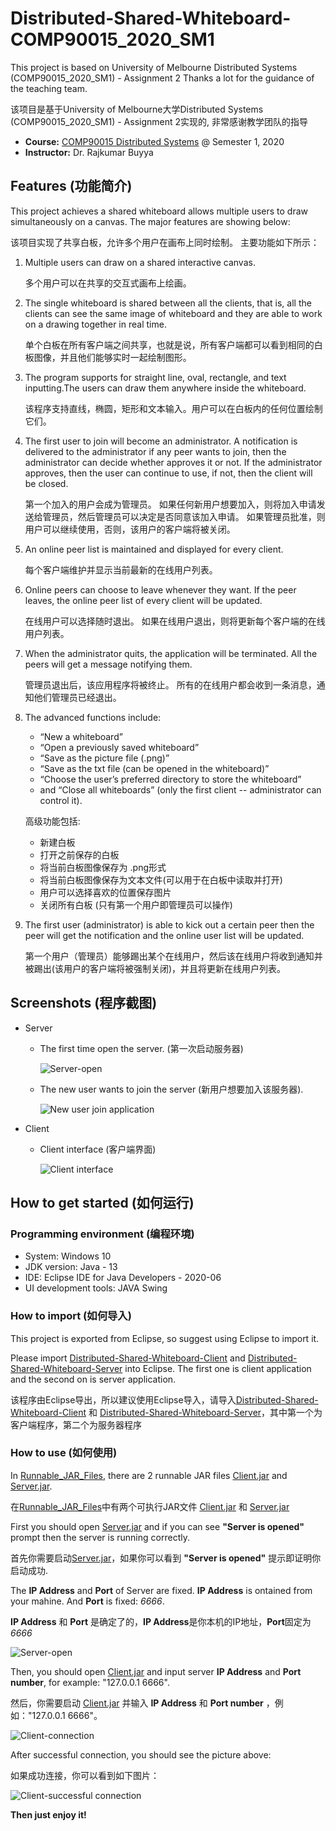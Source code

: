 # Distributed-Shared-Whiteboard-COMP90015_2020_SM1

This project is based on University of Melbourne Distributed Systems (COMP90015_2020_SM1) - Assignment 2 
Thanks a lot for the guidance of the teaching team.

该项目是基于University of Melbourne大学Distributed Systems (COMP90015_2020_SM1) - Assignment 2实现的, 非常感谢教学团队的指导
* **Course:** [COMP90015 Distributed Systems](https://handbook.unimelb.edu.au/subjects/comp90015) @ Semester 1, 2020
* **Instructor:** Dr. Rajkumar Buyya

## Features (功能简介)

This project achieves a shared whiteboard allows multiple users to draw simultaneously on a canvas. The major features are showing below:

该项目实现了共享白板，允许多个用户在画布上同时绘制。 主要功能如下所示：
1. Multiple users can draw on a shared interactive canvas.
   
   多个用户可以在共享的交互式画布上绘画。
2. The single whiteboard is shared between all the clients, that is, all the clients can see the same image of whiteboard and they are able to work on a drawing together in real time.
   
   单个白板在所有客户端之间共享，也就是说，所有客户端都可以看到相同的白板图像，并且他们能够实时一起绘制图形。
3. The program supports for straight line, oval, rectangle, and text inputting.The users can draw them anywhere inside the whiteboard.
   
   该程序支持直线，椭圆，矩形和文本输入。用户可以在白板内的任何位置绘制它们。
4. The first user to join will become an administrator. A notification is delivered to the administrator if any peer wants to join, then the administrator can decide whether approves it or not. If the administrator approves, then the user can continue to use, if not, then the client will be closed.
  
   第一个加入的用户会成为管理员。 如果任何新用户想要加入，则将加入申请发送给管理员，然后管理员可以决定是否同意该加入申请。 如果管理员批准，则用户可以继续使用，否则，该用户的客户端将被关闭。
5. An online peer list is maintained and displayed for every client.
   
   每个客户端维护并显示当前最新的在线用户列表。
6. Online peers can choose to leave whenever they want. If the peer leaves, the online peer list of every client will be updated.
   
   在线用户可以选择随时退出。 如果在线用户退出，则将更新每个客户端的在线用户列表。
7. When the administrator quits, the application will be terminated. All the peers will get a message notifying them.
   
   管理员退出后，该应用程序将被终止。 所有的在线用户都会收到一条消息，通知他们管理员已经退出。
8. The advanced functions include:
   - “New a whiteboard”
   - “Open a previously saved whiteboard”
   - “Save as the picture file (.png)”
   - “Save as the txt file (can be opened in the whiteboard)”
   - “Choose the user’s preferred directory to store the whiteboard” 
   - and “Close all whiteboards” (only the first client -- administrator can control it).

    高级功能包括:
    - 新建白板
    - 打开之前保存的白板
    - 将当前白板图像保存为 .png形式
    - 将当前白板图像保存为文本文件(可以用于在白板中读取并打开)
    - 用户可以选择喜欢的位置保存图片
    - 关闭所有白板 (只有第一个用户即管理员可以操作)
9.  The first user (administrator) is able to kick out a certain peer then the peer will get the notification and the online user list will be updated.

    第一个用户（管理员）能够踢出某个在线用户，然后该在线用户将收到通知并被踢出(该用户的客户端将被强制关闭)，并且将更新在线用户列表。

## Screenshots (程序截图)

- Server
  
  - The first time open the server. (第一次启动服务器)
  
    ![Server-open](README_IMG/Server-Open.PNG)

  - The new user wants to join the server (新用户想要加入该服务器).
  
    ![New user join application](README_IMG/Server-Join.PNG)

- Client
  
  - Client interface (客户端界面)
    
    ![Client interface](README_IMG/Client-Interface.PNG)

## How to get started (如何运行)

### Programming environment (编程环境)

- System: Windows 10
- JDK version: Java - 13
- IDE: Eclipse IDE for Java Developers - 2020-06
- UI development tools: JAVA Swing

### How to import (如何导入)

This project is exported from Eclipse, so suggest using Eclipse to import it.

Please import [Distributed-Shared-Whiteboard-Client](Distributed-Shared-Whiteboard-Client) and [Distributed-Shared-Whiteboard-Server](Distributed-Shared-Whiteboard-Server) into Eclipse. The first one is client application and the second on is server application.

该程序由Eclipse导出，所以建议使用Eclipse导入，请导入[Distributed-Shared-Whiteboard-Client](Distributed-Shared-Whiteboard-Client) 和 [Distributed-Shared-Whiteboard-Server](Distributed-Shared-Whiteboard-Server)，其中第一个为客户端程序，第二个为服务器程序

### How to use (如何使用)

In [Runnable_JAR_Files](Runnable_JAR_Files), there are 2 runnable JAR files [Client.jar](Runnable_JAR_Files/Client.jar) and [Server.jar](Runnable_JAR_Files/Server.jar).

在[Runnable_JAR_Files](Runnable_JAR_Files)中有两个可执行JAR文件 [Client.jar](Runnable_JAR_Files/Client.jar) 和 [Server.jar](Runnable_JAR_Files/Server.jar)

First you should open [Server.jar](Runnable_JAR_Files/Server.jar) and if you can see **"Server is opened"** prompt then the server is running correctly.

首先你需要启动[Server.jar](Runnable_JAR_Files/Server.jar)，如果你可以看到 **"Server is opened"** 提示即证明你启动成功.

The **IP Address** and **Port** of Server are fixed. **IP Address** is ontained from your mahine. And **Port** is fixed: _6666_.

**IP Address** 和 **Port** 是确定了的，**IP Address**是你本机的IP地址，**Port**固定为 _6666_

![Server-open](README_IMG/Server-Open.PNG)

Then, you should open [Client.jar](Runnable_JAR_Files/Client.jar) and input server **IP Address** and **Port number**, for example: "127.0.0.1 6666".

然后，你需要启动 [Client.jar](Runnable_JAR_Files/Client.jar) 并输入 **IP Address** 和 **Port number** ，例如："127.0.0.1 6666"。

![Client-connection](README_IMG/Client-Connection.PNG)

After successful connection, you should see the picture above:

如果成功连接，你可以看到如下图片：

![Client-successful connection](README_IMG/Client-APP.PNG)

**Then just enjoy it!**